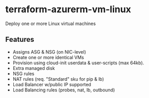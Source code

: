 # terraform-azurerm-vm-linux

Deploy one or more Linux virtual machines

## Features

  * Assigns ASG & NSG (on NIC-level)
  * Create one or more identical VMs
  * Provision using cloud-init userdata & user-scripts (max 64kb).
  * Extra managed disk
  * NSG rules
  * NAT rules (req. "Standard" sku for pip & lb)
  * Load Balancer w/public IP supported
  * Load Balancing rules (probes, nat, lb, outbound)
  